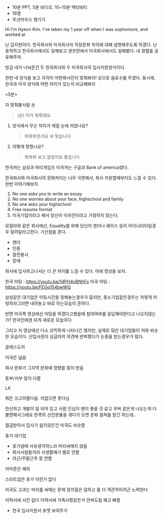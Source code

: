 * 10분 PPT, 5분 비디오, 10~15분 액티비티
* 16명
* 무선마우스 챙기기



Hi I'm Hyeon Kim. I've taken my 1 year off when I was sophomore, and worked at

난 김지현이다. 한국회사와 미국회사의 직장문화 차이에 대해 설명해주도록 하겠다.
난 휴학하고 한국회사에서도 일해보고 샌프란에서 미국회사에서도 일해봤다.
내 경험을 공유해주마.

방금 내가 나눠준건 두 한국회사와 두 미국회사의 입사지원양식이다.

한번 네 양식을 보고 각각이 어떤회사인지 맞춰봐라! 상으로 음료수를 주겠다.
동시에, 한국과 미국 양식에 어떤 차이가 있는지 비교해봐라

<5분>

자 맞춰볼사람 손

> (손) 이거 뭐뭐에요

1.  양식에서 무슨 차이가 제일 눈에 띄었나요?
    > 뫄뫄뫄한거요
    네 맞습니다

2.  어떻게 맞췄나요?
    > 뫄뫄뫄 보고 알았어요
    좋습니다

한국꺼는 삼성과 파티게임즈
미국꺼는 구글과 Bank of america였다.

한국회사와 미국회사의 문화차이는 너무 극명해서, 회사 지원할때부터도 느낄 수 있다.
한번 이야기해보자.

1.  No one asks you to write an essay
1.  No one worries about your face, highschool and family
1.  No one asks your highschool
1.  Free resume format
1.  미국기업이라고 해서 당신이 미국인이라고 가정하지 않는다.

모질라와 같은 회사에선, Equality를 위해 당신의 젠더나 레이스 등이
마이너리티일경우 알려달라고한다. 가산점을 준다.

- 젠더
- 인종
- 참전용사
- 장애

회사에 입사하고나서는 더 큰 차이를 느낄 수 있다. 아래 영상을 보자.

한국 미팅 : https://youtu.be/14PH4vBNhFo
미국 미팅 : https://youtu.be/FEGq154bwWQ

삼성같은 대기업은 미팅시간을 정해놓는경우가 많지만, 중소기업같은경우는 저렇게
미팅하자그러면 내려놓고 바로 하는모습이 흔하다.

반면 미국쪽 영상에선 미팅을 하겠다고했을때 참여여부를 응답해야한다고
나오지않는가? 한국인에겐 되게 새로운 모습이다.

그리고 저 영상에선 다소 코믹하게 나타나긴 했지만, 실제로 많은 대기업들이 저와
비슷한 모습이다. 신입사원이 상급자의 의견에 반박했다가 눈총을 받는경우가 많다.








글래스도어





미국은 넓음

회사 문화가 그지역 문화에 영향을 많이 받음

동부/서부 많이 다름

LA

뭐든 크고아름다움. 차없으면 못다님

한산하고 개발이 덜 되어 있고 사람 인심이 왠지 좋을 것 같고
우버 같은게 나오는게 다 불편해서그래요
한쿡의 선진문물을 겪다가 오면 문화 컬쳐를 받긴 하는데..

월급받아서 집사기 쉽지않은건 미국도 비슷함

휴가
대기업
- 휴가낼때 사유생각하느라 머리싸매지 않음
- 회사사람들끼리 사생활얘기 별로 안함
- 야근/주말근주 잘 안함

아마존은 예외

스타트업은 휴가 이런거 없다

미국도 고과는 머리를 싸매는 문제
정치질은 덜하고 좀 더 객관적이려곤 노력한다


이력서에 사진 없다
이력서에 가족사항같은거 안써도됨
해고 빠름

* 한국 입사지원서 포맷 보여주기
